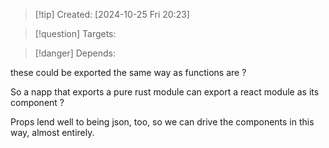 
>[!tip] Created: [2024-10-25 Fri 20:23]

>[!question] Targets: 

>[!danger] Depends: 

these could be exported the same way as functions are ?

So a napp that exports a pure rust module can export a react module as its component ?

Props lend well to being json, too, so we can drive the components in this way, almost entirely.